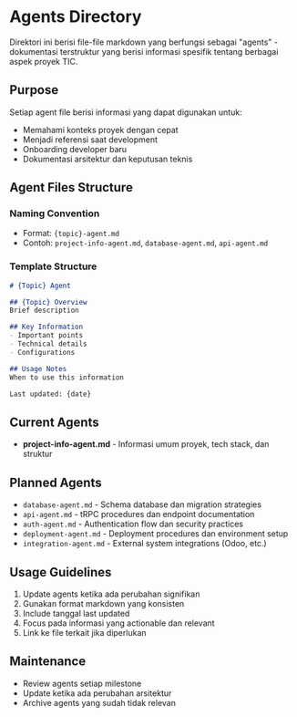 # Agents Directory

Direktori ini berisi file-file markdown yang berfungsi sebagai "agents" - dokumentasi terstruktur yang berisi informasi spesifik tentang berbagai aspek proyek TIC.

## Purpose
Setiap agent file berisi informasi yang dapat digunakan untuk:
- Memahami konteks proyek dengan cepat
- Menjadi referensi saat development
- Onboarding developer baru
- Dokumentasi arsitektur dan keputusan teknis

## Agent Files Structure

### Naming Convention
- Format: `{topic}-agent.md`
- Contoh: `project-info-agent.md`, `database-agent.md`, `api-agent.md`

### Template Structure
```markdown
# {Topic} Agent

## {Topic} Overview
Brief description

## Key Information
- Important points
- Technical details
- Configurations

## Usage Notes
When to use this information

Last updated: {date}
```

## Current Agents
- **project-info-agent.md** - Informasi umum proyek, tech stack, dan struktur

## Planned Agents
- `database-agent.md` - Schema database dan migration strategies
- `api-agent.md` - tRPC procedures dan endpoint documentation
- `auth-agent.md` - Authentication flow dan security practices  
- `deployment-agent.md` - Deployment procedures dan environment setup
- `integration-agent.md` - External system integrations (Odoo, etc.)

## Usage Guidelines
1. Update agents ketika ada perubahan signifikan
2. Gunakan format markdown yang konsisten
3. Include tanggal last updated
4. Focus pada informasi yang actionable dan relevant
5. Link ke file terkait jika diperlukan

## Maintenance
- Review agents setiap milestone
- Update ketika ada perubahan arsitektur
- Archive agents yang sudah tidak relevan
